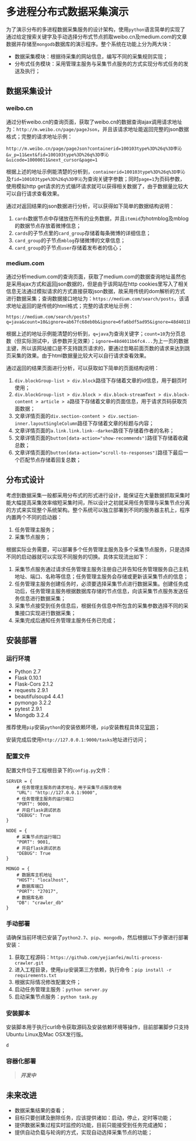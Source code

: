 # 多进程分布式数据采集演示

为了演示分布的多进程数据采集服务的设计架构，使用`python`语言简单的实现了通过给定搜索关键字及手动选择分布式节点抓取weibo.cn及medium.com的文章数据并存储至`mongodb`数据库的演示程序。整个系统在功能上分为两大块：

- 数据采集模块：根据待采集的网站信息，编写不同的采集规则实现；
- 分布式任务模块：采用管理主服务与采集节点服务的方式实现分布式任务的发送及执行；

## 数据采集设计

### weibo.cn

通过分析weibo.cn的查询页面，获取了weibo.cn的数据查询ajax调用请求地址为：`http://m.weibo.cn/page/pageJson`，并且该请求地址能返回完整的json数据格式；完整的请求地址示例：

	http://m.weibo.cn/page/pageJson?containerid=100103type%3D%26q%3D李沁&v_p=11&ext&fid=100103type%3D%26q%3D李沁&uicode=10000011&next_cursor&page=1
根据上述的地址示例能清楚的分析到，`containerid=100103type%3D%26q%3D李沁`及`fid=100103type%3D%26q%3D李沁`为查询关键字参数；同时`page=1`为页码参数，使用模拟http get请求的方式循环请求就可以获得相关数据了，由于数据量比较大可以自行请求查看效果。

通过对返回结果的json数据进行分析，可以获得如下简单的数据结构说明：

1. `cards`数据节点中存储放在所有的业务数据，并且`itemid`为hotmblog及mblog的数据节点存放着微博信息；
2. `cards`的子节点里的`card_group`存储着每条微博的详细信息；
3. `card_group`的子节点`mblog`存储微博的文章信息；
4. `card_group`的子节点`user`存储着发布者的信心；

### medium.com

通过分析medium.com的查询页面，获取了medium.com的数据查询地址虽然也是采用ajax方式和返回json数据的，但是由于该网站在http cookies里写入了相关信息无法通过模拟请求的方式直接获取json数据，故采用传统的dom解析的方式进行数据采集；查询数据接口地址为：`https://medium.com/search/posts`，该请求地址返回的是传统的html格式；完整的请求地址示例：

	https://medium.com/search/posts?q=java&count=10&ignore=ab67fc68eb0b&ignore=6fa6bdf5ad95&ignore=48d4011b6fc4&ignore=d14f0585d05e&ignore=db8163bc6798&ignore=78dbcc1fbcaa&ignore=448a00fa672d&ignore=457306e6bc1c&ignore=c00503d0913e&ignore=23cbe49186e8
	
根据上述的地址示例能清楚的分析到，`q=java`为查询关键字；`count=10`为分页总数（但实际测试中，该参数并无效果）；`ignore=48d4011b6fc4...`为上一页的数据主键，所以该网站接口是不支持跳页请求的，要通过忽略前面页数的请求来达到跳页采集的效果。由于html数据量比较大可以自行请求查看效果。

通过返回的结果页面进行分析，可以获取如下简单的页面结构说明：

1. `div.blockGroup-list > div.block`路径下存储着文章的id信息，用于翻页时使用；
2. `div.blockGroup-list > div.block > div.block-streamText > div.block-content > article > a`路径下存储着文章的页面信息，用于请求页码获取页面数据；
3. 文章详情页面的`div.section-content > div.section-inner.layoutSingleColumn`路径下存储着文章的标题与内容；
4. 文章详情页面的`a.link.link.link--darken`路径下存储着作者的名称；
5. 文章详情页面的`button[data-action="show-recommends"]`路径下存储着收藏总数；
6. 文章详情页面的`button[data-action="scroll-to-responses"]`路径下最后一个匹配节点存储着回复总数；

## 分布式设计

考虑到数据采集一般都采用分布式的形式进行设计，能保证在大量数据抓取采集时能大幅提高采集效率缩短采集时间，所以设计之初就采用任务管理与采集节点分离的方式来实现整个系统架构。整个系统可以独立部署到不同的服务器主机上，程序内置两个不同的启动器：

1. 任务管理主服务；
2. 采集节点服务；

根据实际业务需要，可以部署多个任务管理主服务及多个采集节点服务，只是选择不同的启动器就可以实现不同服务的切换。具体实现流出如下：

1. 采集节点服务通过请求任务管理主服务注册自己并告知任务管理服务自己主机地址、端口、名称等信息；任务管理主服务会存储或更新该采集节点的信息；
2. 任务管理主服务创建任务时，必须要选择采集节点进行数据采集。创建任务成功后，任务管理主服务根据数据库存储的节点信息，向该采集节点服务发送任务信息进行数据采集；
3. 采集节点接受到任务信息后，根据任务信息中所包含的采集参数选择不同的采集接口实现进行数据采集；
4. 采集完成后通知任务管理主服务任务已完成；

## 安装部署

### 运行环境

- Python 2.7
- Flask 0.10.1
- Flask-Cors 2.1.2
- requests 2.9.1
- beautifulsoup4 4.4.1
- pymongo 3.2.2
- pytest 2.9.1
- Mongdb 3.2.4

推荐使用`pip`安装`python`的安装依赖环境，`pip`安装教程具体见[官网](http://pip-cn.readthedocs.org/en/latest/installing.html)；

安装完成后使用`http://127.0.0.1:9000/tasks`地址进行访问；

### 配置文件

配置文件位于工程根目录下的`config.py`文件：

	SERVER = {
	    # 任务管理主服务的请求地址，用于采集节点服务使用
	    "URL": "http://127.0.0.1:9000",
	    # 任务管理主服务的运行端口
	    "PORT": 9000,
	    # 开启flask调试状态
	    "DEBUG": True
	}
	
	NODE = {
	    # 采集节点的运行端口
	    "PORT": 9001,
	    # 开启flask调试状态
	    "DEBUG": True
	}
	
	MONGO = {
	    # 数据库主机地址
	    "HOST": "localhost",
	    # 数据库端口
	    "PORT": "27017",
	    # 数据库名称
	    "DB": "crawler_db"
	}

### 手动部署

请确保当前环境已安装了`python2.7`、`pip`、`mongodb`，然后根据以下步骤进行部署安装：

1. 获取工程源码：`https://github.com/yejianfei/multi-process-crawler.git`
2. 进入工程目录，使用`pip`安装第三方依赖，执行命令：`pip install -r requirements.txt`
3. 根据实际情况修改配置文件；
4. 启动任务管理主服务：`python server.py`
5. 启动采集节点服务：`python task.py`

### 安装脚本

安装脚本用于执行curl命令获取源码及安装依赖环境等操作，目前部署脚步只支持Ubuntu Linux及Mac OSX发行版。
	
	d
	

### 容器化部署

>***开发中***


## 未来改进

- 数据采集结果的查看；
- 目标只要创建及删除任务，应该提供诸如：启动，停止，定时等功能；
- 提供数据采集过程实时监控的功能，目前只能接受到任务完成通知；
- 提供自动负载与轮询的方式，实现自动选择采集节点的功能；



